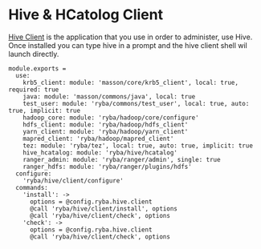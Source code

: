 
# Hive & HCatolog Client

[Hive Client](https://cwiki.apache.org/confluence/display/Hive/HiveClient) is the application that you use in order to administer, use Hive.
Once installed you can type hive in a prompt and the hive client shell wil launch directly.

    module.exports =
      use:
        krb5_client: module: 'masson/core/krb5_client', local: true, required: true
        java: module: 'masson/commons/java', local: true
        test_user: module: 'ryba/commons/test_user', local: true, auto: true, implicit: true
        hadoop_core: module: 'ryba/hadoop/core/configure'
        hdfs_client: module: 'ryba/hadoop/hdfs_client'
        yarn_client: module: 'ryba/hadoop/yarn_client'
        mapred_client: 'ryba/hadoop/mapred_client'
        tez: module: 'ryba/tez', local: true, auto: true, implicit: true
        hive_hcatalog: module: 'ryba/hive/hcatalog'
        ranger_admin: module: 'ryba/ranger/admin', single: true
        ranger_hdfs: module: 'ryba/ranger/plugins/hdfs'
      configure:
        'ryba/hive/client/configure'
      commands:
        'install': ->
          options = @config.ryba.hive.client
          @call 'ryba/hive/client/install', options
          @call 'ryba/hive/client/check', options
        'check': ->
          options = @config.ryba.hive.client
          @call 'ryba/hive/client/check', options

